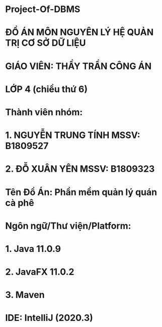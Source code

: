 # Project-Of-DBMS
#
# ĐỒ ÁN MÔN NGUYÊN LÝ HỆ QUẢN TRỊ CƠ SỞ DỮ LIỆU
# GIÁO VIÊN: THẦY TRẦN CÔNG ÁN
# LỚP 4  (chiều thứ 6)
#
# Thành viên nhóm:
# 1. NGUYỄN TRUNG TÍNH   MSSV: B1809527 
# 2. ĐỖ XUÂN YÊN         MSSV: B1809323
#
# Tên Đồ Án: Phần mềm quản lý quán cà phê
# 
# Ngôn ngữ/Thư viện/Platform:
# 1. Java 11.0.9
# 2. JavaFX 11.0.2
# 3. Maven
#
# IDE: IntelliJ (2020.3)
